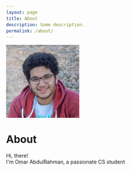 ```yaml
---
layout: page
title: About
description: Some description.
permalink: /about/
---
```


<img class="img-rounded" src="/assets/img/uploads/profile.png" alt="Omar AbdulRahman" width="200">

# About

Hi, there! <br>
I'm Omar AbdulRahman, a passionate CS student